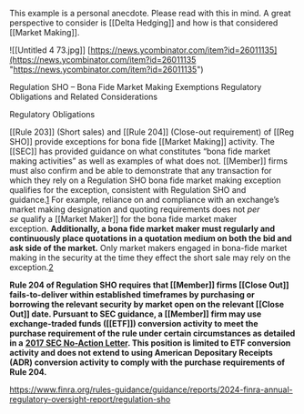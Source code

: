 This example is a personal anecdote. Please read with this in mind.
A great perspective to consider is [[Delta Hedging]] and how is that considered [[Market Making]].


![[Untitled 4 73.jpg]]
[https://news.ycombinator.com/item?id=26011135](https://news.ycombinator.com/item?id=26011135 "https://news.ycombinator.com/item?id=26011135")

Regulation SHO – Bona Fide Market Making Exemptions
Regulatory Obligations and Related Considerations

Regulatory Obligations

[[Rule 203]] (Short sales) and [[Rule 204]] (Close-out requirement) of [[Reg SHO]] provide exceptions for bona fide [[Market Making]] activity. The [[SEC]] has provided guidance on what constitutes “bona fide market making activities” as well as examples of what does not. [[Member]] firms must also confirm and be able to demonstrate that any transaction for which they rely on a Regulation SHO bona fide market making exception qualifies for the exception, consistent with Regulation SHO and guidance.[1](https://www.finra.org/rules-guidance/guidance/reports/2024-finra-annual-regulatory-oversight-report/regulation-sho#_edn1) For example, reliance on and compliance with an exchange’s market making designation and quoting requirements does not _per se_ qualify a [[Market Maker]] for the bona fide market maker exception. **Additionally, a bona fide market maker must regularly and continuously place quotations in a quotation medium on both the bid and ask side of the market.** Only market makers engaged in bona-fide market making in the security at the time they effect the short sale may rely on the exception.[2](https://www.finra.org/rules-guidance/guidance/reports/2024-finra-annual-regulatory-oversight-report/regulation-sho#_edn2)

**Rule 204 of Regulation SHO requires that [[Member]] firms [[Close Out]] fails-to-deliver within established timeframes by purchasing or borrowing the relevant security by market open on the relevant [[Close Out]] date. Pursuant to SEC guidance, a [[Member]] firm may use exchange-traded funds ([[ETF]]) conversion activity to meet the purchase requirement of the rule under certain circumstances as detailed in a** [**2017 SEC No-Action Letter**](https://www.sec.gov/divisions/marketreg/mr-noaction/2017/murphy-mcgonigle-042617-204-sho.pdf)**. This position is limited to ETF conversion activity and does not extend to using American Depositary Receipts (ADR) conversion activity to comply with the purchase requirements of Rule 204.**

https://www.finra.org/rules-guidance/guidance/reports/2024-finra-annual-regulatory-oversight-report/regulation-sho